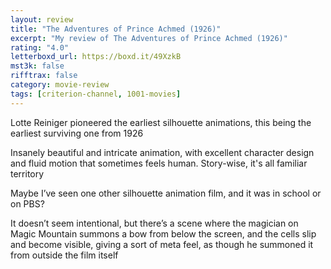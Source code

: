 ```yaml
---
layout: review
title: "The Adventures of Prince Achmed (1926)"
excerpt: "My review of The Adventures of Prince Achmed (1926)"
rating: "4.0"
letterboxd_url: https://boxd.it/49XzkB
mst3k: false
rifftrax: false
category: movie-review
tags: [criterion-channel, 1001-movies]
---
```


Lotte Reiniger pioneered the earliest silhouette animations, this being the earliest surviving one from 1926

Insanely beautiful and intricate animation, with excellent character design and fluid motion that sometimes feels human. Story-wise, it's all familiar territory

Maybe I’ve seen one other silhouette animation film, and it was in school or on PBS?

It doesn’t seem intentional, but there’s a scene where the magician on Magic Mountain summons a bow from below the screen, and the cells slip and become visible, giving a sort of meta feel, as though he summoned it from outside the film itself
